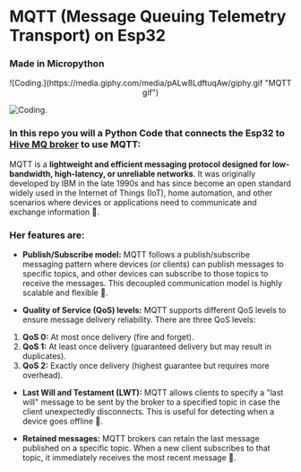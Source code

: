 # MQTT (Message Queuing Telemetry Transport) on Esp32
### Made in Micropython

<div align="center">     
    ![Coding.](https://media.giphy.com/media/pALw8LdftuqAw/giphy.gif "MQTT gif")  
</div>

![Coding.](https://media.giphy.com/media/pALw8LdftuqAw/giphy.gif "MQTT gif") 


### In this repo you will a Python Code that connects the Esp32 to [Hive MQ broker](https://www.hivemq.com/demos/websocket-client) to use MQTT:

MQTT is a __lightweight and efficient messaging protocol designed for low-bandwidth, high-latency, or unreliable networks__. It was originally developed by IBM in the late 1990s and has since become an open standard widely used in the Internet of Things (IoT), home automation, and other scenarios where devices or applications need to communicate and exchange information 💁.

### __Her features are:__

* __Publish/Subscribe model:__ MQTT follows a publish/subscribe messaging pattern where devices (or clients) can publish messages to specific topics, and other devices can subscribe to those topics to receive the messages. This decoupled communication model is highly scalable and flexible 📢.

* __Quality of Service (QoS) levels:__ MQTT supports different QoS levels to ensure message delivery reliability. There are three QoS levels:
1. __QoS 0:__ At most once delivery (fire and forget).
2. __QoS 1:__ At least once delivery (guaranteed delivery but may result in duplicates).
3. __QoS 2:__ Exactly once delivery (highest guarantee but requires more overhead).

* __Last Will and Testament (LWT):__ MQTT allows clients to specify a "last will" message to be sent by the broker to a specified topic in case the client unexpectedly disconnects. This is useful for detecting when a device goes offline 📴.

* __Retained messages:__ MQTT brokers can retain the last message published on a specific topic. When a new client subscribes to that topic, it immediately receives the most recent message 🔗.
